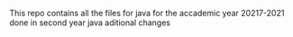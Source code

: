 This repo contains all the files for java for the accademic year 20217-2021 done in second year java
aditional changes

